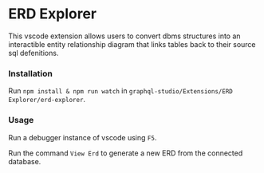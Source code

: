# ERD Explorer
This vscode extension allows users to convert dbms structures into an interactible entity relationship diagram that links tables back to their source sql defenitions.

### Installation
Run `npm install & npm run watch` in `graphql-studio/Extensions/ERD Explorer/erd-explorer`.

### Usage
Run a debugger instance of vscode using `F5`.

Run the command `View Erd` to generate a new ERD from the connected database.
